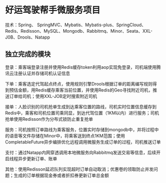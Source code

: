 # 好运驾驶帮手微服务项目

技术：Spring、 SpringMVC、Mybatis、Mybatis-plus、SpringCloud、Redis、Redisson、MySQL、Mongodb、Rabbitmq、Minor、Seata、XXL-J0B、Drools、Natapp

## 独立完成的模块

登录：乘客端登录注册并使用Redis缓存token利用aop实现免登录，司机端使用腾讯云注册认证并存储司机认证信息

下单：乘客选定代驾起点终点，使用规则引擎Drools根据订单的距离编写规则得到预估金额，用Redis缓存乘客当前位置，并使用Redis的Geo寻找附近司机，推送订单给司机；使用XXL-JOB定时搜索附近司机

接单：人脸识别的司机抢单生成到达乘客位置的路线，司机实时位置信息缓存到Redis中，乘客和司机位置司乘同显，到达代驾位置（1KM以内）进行服务；司机抢单使用Redisson作为分布式锁防止重复抢单

服务：司机按照订单路线为乘客服务，位置实时存储到mongodb中，并将过程中的语音等文件存储在Minor中，将乘客送到终点1KM范围；使用CompletableFuture异步编排优化远程调用微服务生成订单的过程，司机推送订单

支付：通过Natapp内网穿透调用本地微服务向Rabbitmq发送交易等信息，后续开启线程异步更新订单、账单

其他：使用Redisson延迟队列实现超时订单自动取消；优惠卷的领取防止并发问题；生成的订单根据现金券或者折扣券更新订单总金额

